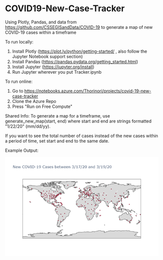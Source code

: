 # COVID19-New-Case-Tracker
Using Plotly, Pandas, and data from https://github.com/CSSEGISandData/COVID-19 to generate a map of new COVID-19 cases within a timeframe


To run locally:
1) Install Plotly (https://plot.ly/python/getting-started/ , also follow the Jupyter Notebook support section)
2) Install Pandas (https://pandas.pydata.org/getting_started.html)
3) Install Jupyter (https://jupyter.org/install)
4) Run Jupyter wherever you put Tracker.ipynb

To run online: 
1) Go to https://notebooks.azure.com/Thorinori/projects/covid-19-new-case-tracker
2) Clone the Azure Repo 
2) Press "Run on Free Compute"

Shared Info:
To generate a map for a timeframe, use generate_new_map(start, end) where start and end are strings formatted "1/22/20" (mm/dd/yy).

If you want to see the total number of cases instead of the new cases within a period of time, set start and end to the same date.

Example Output:

![Example Map](https://github.com/Thorinori/COVID19-New-Case-Tracker/blob/master/newplot.png)
